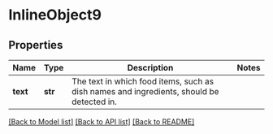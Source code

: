 # InlineObject9

## Properties
Name | Type | Description | Notes
------------ | ------------- | ------------- | -------------
**text** | **str** | The text in which food items, such as dish names and ingredients, should be detected in. | 

[[Back to Model list]](../README.md#documentation-for-models) [[Back to API list]](../README.md#documentation-for-api-endpoints) [[Back to README]](../README.md)


